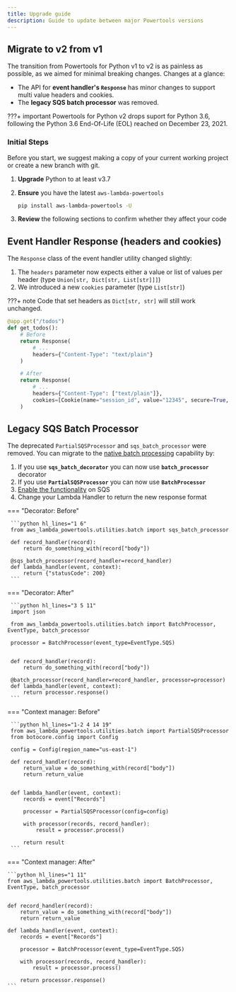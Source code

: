 ```yaml
---
title: Upgrade guide
description: Guide to update between major Powertools versions
---
```


<!-- markdownlint-disable MD043 -->

## Migrate to v2 from v1

The transition from Powertools for Python v1 to v2 is as painless as possible, as we aimed for minimal breaking changes.
Changes at a glance:

* The API for **event handler's `Response`** has minor changes to support multi value headers and cookies.
* The **legacy SQS batch processor** was removed.

???+ important
    Powertools for Python v2 drops suport for Python 3.6, following the Python 3.6 End-Of-Life (EOL) reached on December 23, 2021.

### Initial Steps

Before you start, we suggest making a copy of your current working project or create a new branch with git.

1. **Upgrade** Python to at least v3.7

2. **Ensure** you have the latest `aws-lambda-powertools`

    ```bash
    pip install aws-lambda-powertools -U
    ```

3. **Review** the following sections to confirm whether they affect your code

## Event Handler Response (headers and cookies)

The `Response` class of the event handler utility changed slightly:

1. The `headers` parameter now expects either a value or list of values per header (type `Union[str, Dict[str, List[str]]]`)
2. We introduced a new `cookies` parameter (type `List[str]`)

???+ note
    Code that set headers as `Dict[str, str]` will still work unchanged.

```python hl_lines="6 12 13"
@app.get("/todos")
def get_todos():
    # Before
    return Response(
        # ...
        headers={"Content-Type": "text/plain"}
    )

    # After
    return Response(
        # ...
        headers={"Content-Type": ["text/plain"]},
        cookies=[Cookie(name="session_id", value="12345", secure=True, http_only=True)],
    )
```

## Legacy SQS Batch Processor

The deprecated `PartialSQSProcessor` and `sqs_batch_processor` were removed.
You can migrate to the [native batch processing](https://aws.amazon.com/about-aws/whats-new/2021/11/aws-lambda-partial-batch-response-sqs-event-source/) capability by:

1. If you use **`sqs_batch_decorator`** you can now use **`batch_processor`** decorator
2. If you use **`PartialSQSProcessor`** you can now use **`BatchProcessor`**
3. [Enable the functionality](../utilities/batch#required-resources) on SQS
4. Change your Lambda Handler to return the new response format

=== "Decorator: Before"

     ```python hl_lines="1 6"
     from aws_lambda_powertools.utilities.batch import sqs_batch_processor

     def record_handler(record):
         return do_something_with(record["body"])

     @sqs_batch_processor(record_handler=record_handler)
     def lambda_handler(event, context):
         return {"statusCode": 200}
     ```

=== "Decorator: After"

     ```python hl_lines="3 5 11"
     import json

     from aws_lambda_powertools.utilities.batch import BatchProcessor, EventType, batch_processor

     processor = BatchProcessor(event_type=EventType.SQS)


     def record_handler(record):
         return do_something_with(record["body"])

     @batch_processor(record_handler=record_handler, processor=processor)
     def lambda_handler(event, context):
         return processor.response()
     ```

=== "Context manager: Before"

     ```python hl_lines="1-2 4 14 19"
     from aws_lambda_powertools.utilities.batch import PartialSQSProcessor
     from botocore.config import Config

     config = Config(region_name="us-east-1")

     def record_handler(record):
         return_value = do_something_with(record["body"])
         return return_value


     def lambda_handler(event, context):
         records = event["Records"]

         processor = PartialSQSProcessor(config=config)

         with processor(records, record_handler):
             result = processor.process()

         return result
     ```

=== "Context manager: After"

    ```python hl_lines="1 11"
    from aws_lambda_powertools.utilities.batch import BatchProcessor, EventType, batch_processor


    def record_handler(record):
        return_value = do_something_with(record["body"])
        return return_value

    def lambda_handler(event, context):
        records = event["Records"]

        processor = BatchProcessor(event_type=EventType.SQS)

        with processor(records, record_handler):
            result = processor.process()

        return processor.response()
    ```
